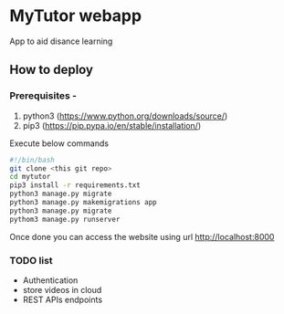 # MyTutor webapp

App to aid disance learning

## How to deploy


### Prerequisites - 
1. python3 (https://www.python.org/downloads/source/) 
2. pip3 (https://pip.pypa.io/en/stable/installation/)


Execute below commands

```bash
#!/bin/bash
git clone <this git repo>
cd mytutor
pip3 install -r requirements.txt
python3 manage.py migrate
python3 manage.py makemigrations app
python3 manage.py migrate
pythom3 manage.py runserver
```

Once done you can access the website using url <http://localhost:8000>

### TODO list

- Authentication
- store videos in cloud
- REST APIs endpoints
